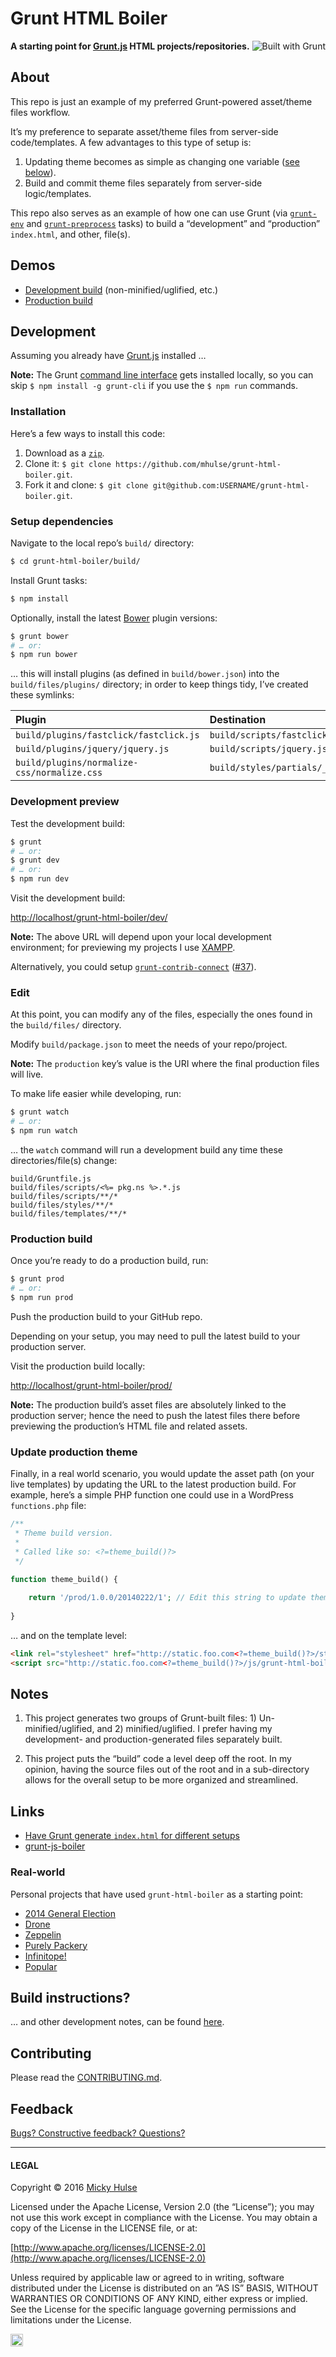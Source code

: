 # Grunt HTML Boiler

<a href="http://gruntjs.com/" title="Built with Grunt"><img src="https://cdn.gruntjs.com/builtwith.png" alt="Built with Grunt" align="right"></a>

**A starting point for [Grunt.js](http://gruntjs.com/) HTML projects/repositories.**

## About

This repo is just an example of my preferred Grunt-powered asset/theme files workflow.

It’s my preference to separate asset/theme files from server-side code/templates. A few advantages to this type of setup is:

1. Updating theme becomes as simple as changing one variable ([see below](#update-production-theme)).
1. Build and commit theme files separately from server-side logic/templates.

This repo also serves as an example of how one can use Grunt (via [`grunt-env`](https://github.com/jsoverson/grunt-env/) and [`grunt-preprocess`](https://github.com/jsoverson/grunt-preprocess/) tasks) to build a “development” and “production” `index.html`, and other, file(s).

## Demos

* [Development build](http://mhulse.github.io/grunt-html-boiler/dev/) (non-minified/uglified, etc.)
* [Production build](http://mhulse.github.io/grunt-html-boiler/prod/)

## Development

Assuming you already have [Grunt.js](http://gruntjs.com/) installed …

**Note:** The Grunt [command line interface](https://github.com/gruntjs/grunt-cli) gets installed locally, so you can skip `$ npm install -g grunt-cli` if you use the `$ npm run` commands.

### Installation

Here’s a few ways to install this code:

1. Download as a [`zip`](../../archive/gh-pages.zip).
1. Clone it: `$ git clone https://github.com/mhulse/grunt-html-boiler.git`.
1. Fork it and clone: `$ git clone git@github.com:USERNAME/grunt-html-boiler.git`.

### Setup dependencies

Navigate to the local repo’s `build/` directory:

```bash
$ cd grunt-html-boiler/build/
```

Install Grunt tasks:

```bash
$ npm install
```

Optionally, install the latest [Bower](http://bower.io/) plugin versions:

```bash
$ grunt bower
# … or:
$ npm run bower
```

… this will install plugins (as defined in `build/bower.json`) into the `build/files/plugins/` directory; in order to keep things tidy, I’ve created these symlinks:

Plugin | Destination
:-- | :--
`build/plugins/fastclick/fastclick.js` | `build/scripts/fastclick.js`
`build/plugins/jquery/jquery.js` | `build/scripts/jquery.js`
`build/plugins/normalize-css/normalize.css` | `build/styles/partials/_normalize.scss`

### Development preview

Test the development build:

```bash
$ grunt
# … or:
$ grunt dev
# … or:
$ npm run dev
```

Visit the development build:

<http://localhost/grunt-html-boiler/dev/>

**Note:** The above URL will depend upon your local development environment; for previewing my projects I use [XAMPP](http://www.apachefriends.org/index.html).

Alternatively, you could setup [`grunt-contrib-connect`](https://github.com/gruntjs/grunt-contrib-connect) ([#37](../../issues/37)).

### Edit

At this point, you can modify any of the files, especially the ones found in the `build/files/` directory.

Modify `build/package.json` to meet the needs of your repo/project.

**Note:** The `production` key’s value is the URI where the final production files will live.

To make life easier while developing, run:

```bash
$ grunt watch
# … or:
$ npm run watch
```

… the `watch` command will run a development build any time these directories/file(s) change:

```text
build/Gruntfile.js
build/files/scripts/<%= pkg.ns %>.*.js
build/files/scripts/**/*
build/files/styles/**/*
build/files/templates/**/*
```

### Production build

Once you’re ready to do a production build, run:

```bash
$ grunt prod
# … or:
$ npm run prod
```

Push the production build to your GitHub repo.

Depending on your setup, you may need to pull the latest build to your production server.

Visit the production build locally:

<http://localhost/grunt-html-boiler/prod/>

**Note:** The production build’s asset files are absolutely linked to the production server; hence the need to push the latest files there before previewing the production’s HTML file and related assets.

### Update production theme

Finally, in a real world scenario, you would update the asset path (on your live templates) by updating the URL to the latest production build. For example, here’s a simple PHP function one could use in a WordPress `functions.php` file:

```php
/**
 * Theme build version.
 *
 * Called like so: <?=theme_build()?>
 */

function theme_build() {
	
	return '/prod/1.0.0/20140222/1'; // Edit this string to update theme across site.
	
}
```

… and on the template level:

```html
<link rel="stylesheet" href="http://static.foo.com<?=theme_build()?>/styles/grunt-html-boiler.min.css">
<script src="http://static.foo.com<?=theme_build()?>/js/grunt-html-boiler.min.js"></script>
```

## Notes

1. This project generates two groups of Grunt-built files: 1) Un-minified/uglified, and 2) minified/uglified. I prefer having my development- and production-generated files separately built.

1. This project puts the “build” code a level deep off the root. In my opinion, having the source files out of the root and in a sub-directory allows for the overall setup to be more organized and streamlined.

## Links

* [Have Grunt generate `index.html` for different setups](http://stackoverflow.com/a/14970339/922323)
* [grunt-js-boiler](https://github.com/mhulse/grunt-js-boiler)

### Real-world

Personal projects that have used `grunt-html-boiler` as a starting point:

* [2014 General Election](https://github.com/mhulse/election-2014-general)
* [Drone](https://github.com/registerguard/drone)
* [Zeppelin](https://github.com/registerguard/zeppelin)
* [Purely Packery](https://github.com/mhulse/purely-packery)
* [Infinitope!](https://github.com/mhulse/infinitope)
* [Popular](https://github.com/rgpages/popular)

## Build instructions?

… and other development notes, can be found [here](build/README.md).

## Contributing

Please read the [CONTRIBUTING.md](CONTRIBUTING.md).

## Feedback

[Bugs? Constructive feedback? Questions?](../../issues/new?title=Your%20code%20sucks!&body=Here%27s%20why%3A%20)

---

#### LEGAL

Copyright © 2016 [Micky Hulse](http://mky.io)

Licensed under the Apache License, Version 2.0 (the “License”); you may not use this work except in compliance with the License. You may obtain a copy of the License in the LICENSE file, or at:

[http://www.apache.org/licenses/LICENSE-2.0](http://www.apache.org/licenses/LICENSE-2.0)

Unless required by applicable law or agreed to in writing, software distributed under the License is distributed on an ”AS IS” BASIS, WITHOUT WARRANTIES OR CONDITIONS OF ANY KIND, either express or implied. See the License for the specific language governing permissions and limitations under the License.

<img width="20" height="20" align="absmiddle" src="https://github.global.ssl.fastly.net/images/icons/emoji/octocat.png" alt=":octocat:" title=":octocat:" class="emoji">
